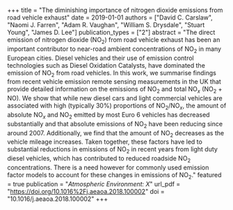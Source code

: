 +++
title = "The diminishing importance of nitrogen dioxide emissions from road vehicle exhaust"
date = 2019-01-01
authors = ["David C. Carslaw", "Naomi J. Farren", "Adam R. Vaughan", "William S. Drysdale", "Stuart Young", "James D. Lee"]
publication_types = ["2"]
abstract = "The direct emission of nitrogen dioxide (NO$_2$) from road vehicle exhaust has been an important contributor to near-road ambient concentrations of NO$_2$ in many European cities. Diesel vehicles and their use of emission control technologies such as Diesel Oxidation Catalysts, have dominated the emission of NO$_2$ from road vehicles. In this work, we summarise findings from recent vehicle emission remote sensing measurements in the UK that provide detailed information on the emissions of NO$_2$ and total NO$_x$ (NO$_2$ + NO). We show that while new diesel cars and light commercial vehicles are associated with high (typically 30%) proportions of NO$_2$/NO$_x$, the amount of absolute NO$_x$ and NO$_2$ emitted by most Euro 6 vehicles has decreased substantially and that absolute emissions of NO$_2$ have been reducing since around 2007. Additionally, we find that the amount of NO$_2$ decreases as the vehicle mileage increases. Taken together, these factors have led to substantial reductions in emissions of NO$_2$ in recent years from light duty diesel vehicles, which has contributed to reduced roadside NO$_2$ concentrations. There is a need however for commonly used emission factor models to account for these changes in emissions of NO$_2$."
featured = true
publication = "*Atmospheric Environment: X*"
url_pdf = "https://doi.org/10.1016%2Fj.aeaoa.2018.100002"
doi = "10.1016/j.aeaoa.2018.100002"
+++

